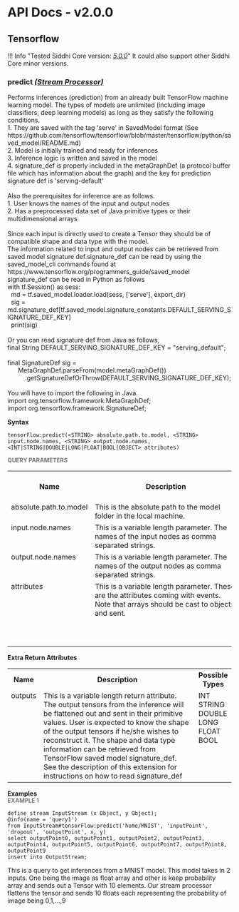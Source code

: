 # API Docs - v2.0.0

## Tensorflow

!!! Info "Tested Siddhi Core version: *<a target="_blank" href="http://siddhi.io/en/v5.0/docs/query-guide/">5.0.0</a>*"
    It could also support other Siddhi Core minor versions.

### predict *<a target="_blank" href="https://siddhi.io/en/v5.0/docs/query-guide/#stream-processor">(Stream Processor)</a>*

<p style="word-wrap: break-word">Performs inferences (prediction) from an already built TensorFlow machine learning model. The types of models are unlimited (including image classifiers, deep learning models) as long as they satisfy the following conditions.<br>1. They are saved with the tag 'serve' in SavedModel format (See https://github.com/tensorflow/tensorflow/blob/master/tensorflow/python/saved_model/README.md)<br>2. Model is initially trained and ready for inferences<br>3. Inference logic is written and saved in the model<br>4. signature_def is properly included in the metaGraphDef (a protocol buffer file which has information about the graph) and the key for prediction signature def is 'serving-default'<br><br>Also the prerequisites for inference are as follows.<br>1. User knows the names of the input and output nodes<br>2. Has a preprocessed data set of Java primitive types or their multidimensional arrays<br><br>Since each input is directly used to create a Tensor they should be of compatible shape and data type with the model.<br>The information related to input and output nodes can be retrieved from saved model signature def.signature_def can be read by using the saved_model_cli commands found at https://www.tensorflow.org/programmers_guide/saved_model<br>signature_def can be read in Python as follows<br>with tf.Session() as sess:<br>&nbsp;&nbsp;md = tf.saved_model.loader.load(sess, ['serve'], export_dir)<br>&nbsp;&nbsp;sig = md.signature_def[tf.saved_model.signature_constants.DEFAULT_SERVING_SIGNATURE_DEF_KEY]<br>&nbsp;&nbsp;print(sig)<br><br>Or you can read signature def from Java as follows,<br>final String DEFAULT_SERVING_SIGNATURE_DEF_KEY = "serving_default"; <br><br>final SignatureDef sig =<br>&nbsp;&nbsp;&nbsp;&nbsp;&nbsp;&nbsp;MetaGraphDef.parseFrom(model.metaGraphDef())<br>&nbsp;&nbsp;&nbsp;&nbsp;&nbsp;&nbsp;&nbsp;&nbsp;&nbsp;&nbsp;.getSignatureDefOrThrow(DEFAULT_SERVING_SIGNATURE_DEF_KEY);<br><br>You will have to import the following in Java.<br>import org.tensorflow.framework.MetaGraphDef;<br>import org.tensorflow.framework.SignatureDef;</p>

<span id="syntax" class="md-typeset" style="display: block; font-weight: bold;">Syntax</span>
```
tensorFlow:predict(<STRING> absolute.path.to.model, <STRING> input.node.names, <STRING> output.node.names, <INT|STRING|DOUBLE|LONG|FLOAT|BOOL|OBJECT> attributes)
```

<span id="query-parameters" class="md-typeset" style="display: block; color: rgba(0, 0, 0, 0.54); font-size: 12.8px; font-weight: bold;">QUERY PARAMETERS</span>
<table>
    <tr>
        <th>Name</th>
        <th style="min-width: 20em">Description</th>
        <th>Default Value</th>
        <th>Possible Data Types</th>
        <th>Optional</th>
        <th>Dynamic</th>
    </tr>
    <tr>
        <td style="vertical-align: top">absolute.path.to.model</td>
        <td style="vertical-align: top; word-wrap: break-word">This is the absolute path to the model folder in the local machine.</td>
        <td style="vertical-align: top"></td>
        <td style="vertical-align: top">STRING</td>
        <td style="vertical-align: top">No</td>
        <td style="vertical-align: top">No</td>
    </tr>
    <tr>
        <td style="vertical-align: top">input.node.names</td>
        <td style="vertical-align: top; word-wrap: break-word">This is a variable length parameter. The names of the input nodes as comma separated strings.</td>
        <td style="vertical-align: top"></td>
        <td style="vertical-align: top">STRING</td>
        <td style="vertical-align: top">No</td>
        <td style="vertical-align: top">No</td>
    </tr>
    <tr>
        <td style="vertical-align: top">output.node.names</td>
        <td style="vertical-align: top; word-wrap: break-word">This is a variable length parameter. The names of the output nodes as comma separated strings.</td>
        <td style="vertical-align: top"></td>
        <td style="vertical-align: top">STRING</td>
        <td style="vertical-align: top">No</td>
        <td style="vertical-align: top">No</td>
    </tr>
    <tr>
        <td style="vertical-align: top">attributes</td>
        <td style="vertical-align: top; word-wrap: break-word">This is a variable length parameter. These are the attributes coming with events. Note that arrays should be cast to objects and sent.</td>
        <td style="vertical-align: top"></td>
        <td style="vertical-align: top">INT<br>STRING<br>DOUBLE<br>LONG<br>FLOAT<br>BOOL<br>OBJECT</td>
        <td style="vertical-align: top">No</td>
        <td style="vertical-align: top">No</td>
    </tr>
</table>
<span id="extra-return-attributes" class="md-typeset" style="display: block; font-weight: bold;">Extra Return Attributes</span>
<table>
    <tr>
        <th>Name</th>
        <th style="min-width: 20em">Description</th>
        <th>Possible Types</th>
    </tr>
    <tr>
        <td style="vertical-align: top">outputs</td>
        <td style="vertical-align: top; word-wrap: break-word">This is a variable length return attribute. The output tensors from the inference will be flattened out and sent in their primitive values. User is expected to know the shape of the output tensors if he/she wishes to reconstruct it. The shape and data type information can be retrieved from TensorFlow saved model signature_def. See the description of this extension for instructions on how to read signature_def</td>
        <td style="vertical-align: top">INT<br>STRING<br>DOUBLE<br>LONG<br>FLOAT<br>BOOL</td>
    </tr>
</table>

<span id="examples" class="md-typeset" style="display: block; font-weight: bold;">Examples</span>
<span id="example-1" class="md-typeset" style="display: block; color: rgba(0, 0, 0, 0.54); font-size: 12.8px; font-weight: bold;">EXAMPLE 1</span>
```
define stream InputStream (x Object, y Object);
@info(name = 'query1') 
from InputStream#tensorFlow:predict('home/MNIST', 'inputPoint', 'dropout', 'outputPoint', x, y) 
select outputPoint0, outputPoint1, outputPoint2, outputPoint3, outputPoint4, outputPoint5, outputPoint6, outputPoint7, outputPoint8, outputPoint9 
insert into OutputStream;

```
<p style="word-wrap: break-word">This is a query to get inferences from a MNIST model. This model takes in 2 inputs. One being the image as float array and other is keep probability array and sends out a Tensor with 10 elements. Our stream processor flattens the tensor and sends 10 floats each representing the probability of image being 0,1,...,9</p>

